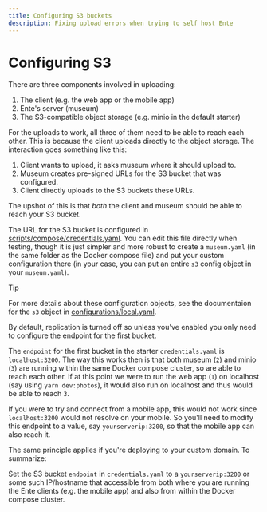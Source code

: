 ```yaml
---
title: Configuring S3 buckets
description: Fixing upload errors when trying to self host Ente
---
```


# Configuring S3

There are three components involved in uploading:

1.  The client (e.g. the web app or the mobile app)
2.  Ente's server (museum)
3.  The S3-compatible object storage (e.g. minio in the default starter)

For the uploads to work, all three of them need to be able to reach each other.
This is because the client uploads directly to the object storage. The
interaction goes something like this:

1.  Client wants to upload, it asks museum where it should upload to.
2.  Museum creates pre-signed URLs for the S3 bucket that was configured.
3.  Client directly uploads to the S3 buckets these URLs.

The upshot of this is that _both_ the client and museum should be able to reach
your S3 bucket.

The URL for the S3 bucket is configured in
[scripts/compose/credentials.yaml](https://github.com/ente-io/ente/blob/main/server/scripts/compose/credentials.yaml#L10).
You can edit this file directly when testing, though it is just simpler and more
robust to create a `museum.yaml` (in the same folder as the Docker compose file)
and put your custom configuration there (in your case, you can put an entire
`s3` config object in your `museum.yaml`).

> [!TIP]
>
> For more details about these configuration objects, see the documentaion for
> the `s3` object in
> [configurations/local.yaml](https://github.com/ente-io/ente/blob/main/server/configurations/local.yaml).

By default, replication is turned off so unless you've enabled you only need to
configure the endpoint for the first bucket.

The `endpoint` for the first bucket in the starter `credentials.yaml` is
`localhost:3200`. The way this works then is that both museum (`2`) and minio
(`3`) are running within the same Docker compose cluster, so are able to reach
each other. If at this point we were to run the web app (`1`) on localhost (say
using `yarn dev:photos`), it would also run on localhost and thus would be able
to reach `3`.

If you were to try and connect from a mobile app, this would not work since
`localhost:3200` would not resolve on your mobile. So you'll need to modify this
endpoint to a value, say `yourserverip:3200`, so that the mobile app can also
reach it.

The same principle applies if you're deploying to your custom domain. To
summarize:

Set the S3 bucket `endpoint` in `credentials.yaml` to a `yourserverip:3200` or
some such IP/hostname that accessible from both where you are running the Ente
clients (e.g. the mobile app) and also from within the Docker compose cluster.

